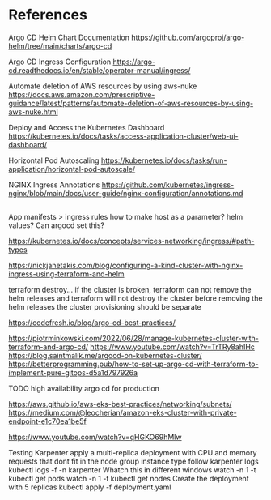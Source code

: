 # References

Argo CD Helm Chart Documentation
https://github.com/argoproj/argo-helm/tree/main/charts/argo-cd

Argo CD Ingress Configuration
https://argo-cd.readthedocs.io/en/stable/operator-manual/ingress/

Automate deletion of AWS resources by using aws-nuke
https://docs.aws.amazon.com/prescriptive-guidance/latest/patterns/automate-deletion-of-aws-resources-by-using-aws-nuke.html

Deploy and Access the Kubernetes Dashboard
https://kubernetes.io/docs/tasks/access-application-cluster/web-ui-dashboard/

Horizontal Pod Autoscaling
https://kubernetes.io/docs/tasks/run-application/horizontal-pod-autoscale/

NGINX Ingress Annotations
https://github.com/kubernetes/ingress-nginx/blob/main/docs/user-guide/nginx-configuration/annotations.md

##

App manifests > ingress rules
how to make host as a parameter? helm values? Can argocd set this?

https://kubernetes.io/docs/concepts/services-networking/ingress/#path-types

https://nickjanetakis.com/blog/configuring-a-kind-cluster-with-nginx-ingress-using-terraform-and-helm

terraform destroy... if the cluster is broken, terraform can not remove the helm releases
and terraform will not destroy the cluster before removing the helm releases
the cluster provisioning should be separate

https://codefresh.io/blog/argo-cd-best-practices/

https://piotrminkowski.com/2022/06/28/manage-kubernetes-cluster-with-terraform-and-argo-cd/
https://www.youtube.com/watch?v=TrTRy8ahIHc
https://blog.saintmalik.me/argocd-on-kubernetes-cluster/
https://betterprogramming.pub/how-to-set-up-argo-cd-with-terraform-to-implement-pure-gitops-d5a1d797926a

TODO high availability argo cd for production

https://aws.github.io/aws-eks-best-practices/networking/subnets/
https://medium.com/@leocherian/amazon-eks-cluster-with-private-endpoint-e1c70ea1be5f

https://www.youtube.com/watch?v=qHGKO69hMlw

Testing Karpenter
apply a multi-replica deployment with CPU and memory requests that dont fit in the node group instance type
follow karpenter logs
kubectl logs -f -n karpenter
Whatch this in different windows
watch -n 1 -t kubectl get pods
watch -n 1 -t kubectl get nodes
Create the deployment with 5 replicas
kubectl apply -f deployment.yaml
